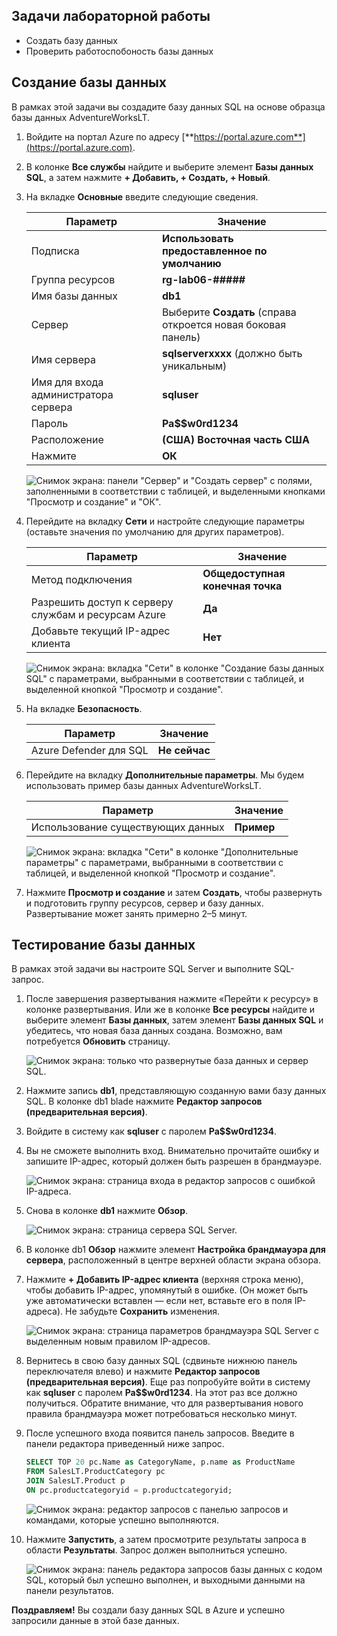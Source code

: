 ## Задачи лабораторной работы
* Создать базу данных
* Проверить работоспобоность базы данных

## Создание базы данных

В рамках этой задачи вы создадите базу данных SQL на основе образца базы данных AdventureWorksLT.

1. Войдите на портал Azure по адресу [**https://portal.azure.com**](https://portal.azure.com).

2. В колонке **Все службы** найдите и выберите элемент **Базы данных SQL**, а затем нажмите **+ Добавить, + Создать, + Новый**.

3. На вкладке **Основные** введите следующие сведения.

    | Параметр | Значение |
    | --- | --- |
    | Подписка | **Использовать предоставленное по умолчанию** |
    | Группа ресурсов | **rg-lab06-#####** |
    | Имя базы данных| **db1** |
    | Сервер | Выберите **Создать** (справа откроется новая боковая панель)|
    | Имя сервера | **sqlserverxxxx** (должно быть уникальным) |
    | Имя для входа администратора сервера | **sqluser** |
    | Пароль | **Pa$$w0rd1234** |
    | Расположение | **(США) Восточная часть США** |
    | Нажмите  | **ОК** |

   ![Снимок экрана: панели "Сервер" и "Создать сервер" с полями, заполненными в соответствии с таблицей, и выделенными кнопками "Просмотр и создание" и "ОК".](./assets/0501.png)

4. Перейдите на вкладку **Сети** и настройте следующие параметры (оставьте значения по умолчанию для других параметров).

    | Параметр | Значение |
    | --- | --- |
    | Метод подключения | **Общедоступная конечная точка** |
    | Разрешить доступ к серверу службам и ресурсам Azure | **Да** |
    | Добавьте текущий IP-адрес клиента | **Нет** |

   ![Снимок экрана: вкладка "Сети" в колонке "Создание базы данных SQL" с параметрами, выбранными в соответствии с таблицей, и выделенной кнопкой "Просмотр и создание".](./assets/0501b.png)

5. На вкладке **Безопасность**.

    | Параметр | Значение |
    | --- | --- |
    | Azure Defender для SQL| **Не сейчас** |

6. Перейдите на вкладку **Дополнительные параметры**. Мы будем использовать пример базы данных AdventureWorksLT.

    | Параметр | Значение |
    | --- | --- |
    | Использование существующих данных | **Пример** |

    ![Снимок экрана: вкладка "Сети" в колонке "Дополнительные параметры" с параметрами, выбранными в соответствии с таблицей, и выделенной кнопкой "Просмотр и создание".](./assets/0501c.png)

7. Нажмите **Просмотр и создание** и затем **Создать**, чтобы развернуть и подготовить группу ресурсов, сервер и базу данных. Развертывание может занять примерно 2–5 минут.

## Тестирование базы данных

В рамках этой задачи вы настроите SQL Server и выполните SQL-запрос.

1. После завершения развертывания нажмите «Перейти к ресурсу» в колонке развертывания. Или же в колонке **Все ресурсы** найдите и выберите элемент **Базы данных**, затем элемент **Базы данных SQL** и убедитесь, что новая база данных создана. Возможно, вам потребуется **Обновить** страницу.

    ![Снимок экрана: только что развернутые база данных и сервер SQL.](./assets/0502.png)

2. Нажмите запись **db1**, представляющую созданную вами базу данных SQL. В колонке db1 blade нажмите **Редактор запросов (предварительная версия)**.

3. Войдите в систему как **sqluser** с паролем **Pa$$w0rd1234**.

4. Вы не сможете выполнить вход. Внимательно прочитайте ошибку и запишите IP-адрес, который должен быть разрешен в брандмауэре.

    ![Снимок экрана: страница входа в редактор запросов с ошибкой IP-адреса.](./assets/0503.png)

5. Снова в колонке **db1** нажмите **Обзор**.

    ![Снимок экрана: страница сервера SQL Server.](./assets/0504.png)

6. В колонке db1 **Обзор** нажмите элемент **Настройка брандмауэра для сервера**, расположенный в центре верхней области экрана обзора.

7. Нажмите **+ Добавить IP-адрес клиента** (верхняя строка меню), чтобы добавить IP-адрес, упомянутый в ошибке. (Он может быть уже автоматически вставлен — если нет, вставьте его в поля IP-адреса). Не забудьте **Сохранить** изменения.

    ![Снимок экрана: страница параметров брандмауэра SQL Server с выделенным новым правилом IP-адресов.](./assets/0506.png)

8. Вернитесь в свою базу данных SQL (сдвиньте нижнюю панель переключателя влево) и нажмите **Редактор запросов (предварительная версия)**. Еще раз попробуйте войти в систему как **sqluser** с паролем **Pa$$w0rd1234**. На этот раз все должно получиться. Обратите внимание, что для развертывания нового правила брандмауэра может потребоваться несколько минут.

9. После успешного входа появится панель запросов. Введите в панели редактора приведенный ниже запрос.

    ```SQL
    SELECT TOP 20 pc.Name as CategoryName, p.name as ProductName
    FROM SalesLT.ProductCategory pc
    JOIN SalesLT.Product p
    ON pc.productcategoryid = p.productcategoryid;
    ```

    ![Снимок экрана: редактор запросов с панелью запросов и командами, которые успешно выполняются.](./assets/0507.png)

10. Нажмите **Запустить**, а затем просмотрите результаты запроса в области **Результаты**. Запрос должен выполниться успешно.

    ![Снимок экрана: панель редактора запросов базы данных с кодом SQL, который был успешно выполнен, и выходными данными на панели результатов.](./assets/0508.png)

**Поздравляем!** Вы создали базу данных SQL в Azure и успешно запросили данные в этой базе данных.

